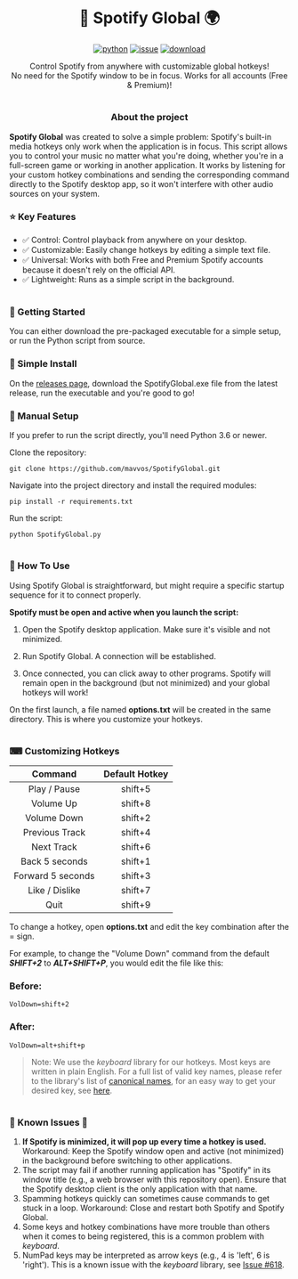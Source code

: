 <h1 align="center">🎵 Spotify Global 🌍</h1>
<div align="center">

  [![python](https://img.shields.io/badge/Python-3.6-3776AB.svg?style=flat&logo=python&logoColor=white)](https://www.python.org)
  [![issue](https://img.shields.io/badge/Report-Issue-red)](https://github.com/mavvos/SpotifyGlobal/issues)
  [![download](https://img.shields.io/badge/Download-Latest-brightgreen)](https://github.com/mavvos/SpotifyGlobal/releases/latest)

  Control Spotify from anywhere with customizable global hotkeys!\
  No need for the Spotify window to be in focus. Works for all accounts (Free & Premium)!
  
</div>

#
<h3 align=center>About the project</h3>
<b>Spotify Global</b> was created to solve a simple problem: Spotify's built-in media hotkeys only work when the application is in focus. This script allows you to control your music no matter what you're doing, whether you're in a full-screen game or working in another application. It works by listening for your custom hotkey combinations and sending the corresponding command directly to the Spotify desktop app, so it won't interfere with other audio sources on your system.

<h3>⭐ Key Features</h3>
<ul>
  <li>✅ Control: Control playback from anywhere on your desktop.
  <li>✅ Customizable: Easily change hotkeys by editing a simple text file.
  <li>✅ Universal: Works with both Free and Premium Spotify accounts because it doesn't rely on the official API.
  <li>✅ Lightweight: Runs as a simple script in the background.
</ul>

#
<h3>🏁 Getting Started</h3>

You can either download the pre-packaged executable for a simple setup, or run the Python script from source.

<h3>💾 Simple Install</h2>
On the <a href="https://github.com/mavvos/SpotifyGlobal/releases/latest">releases page</a>, download the SpotifyGlobal.exe file from the latest release, run the executable and you're good to go!

<h3>🐍 Manual Setup</h3>
If you prefer to run the script directly, you'll need Python 3.6 or newer.

Clone the repository:
```
git clone https://github.com/mavvos/SpotifyGlobal.git
```

Navigate into the project directory and install the required modules:

```
pip install -r requirements.txt
```

Run the script:
```
python SpotifyGlobal.py
```

#
<h3>🤔 How To Use </h3>

Using Spotify Global is straightforward, but might require a specific startup sequence for it to connect properly.

<b>Spotify must be open and active when you launch the script:</b>

1. Open the Spotify desktop application. Make sure it's visible and not minimized.

2. Run Spotify Global. A connection will be established.

3. Once connected, you can click away to other programs. Spotify will remain open in the background (but not minimized) and your global hotkeys will work!

On the first launch, a file named <b>options.txt</b> will be created in the same directory. This is where you customize your hotkeys.

#
<h3>⌨ Customizing Hotkeys</h3>

Command | Default Hotkey
:-----: | :----------:
Play / Pause | shift+5
Volume Up | shift+8
Volume Down | shift+2
Previous Track | shift+4
Next Track | shift+6
Back 5 seconds | shift+1
Forward 5 seconds | shift+3
Like / Dislike | shift+7
Quit | shift+9

To change a hotkey, open <b>options.txt</b> and edit the key combination after the = sign.

For example, to change the "Volume Down" command from the default <b><i>SHIFT+2</i></b> to <b><i>ALT+SHIFT+P</i></b>, you would edit the file like this:

<h3>Before:</h3>

```
VolDown=shift+2
```

<h3>After:</h3>

```
VolDown=alt+shift+p
```

> Note: We use the <i>keyboard</i> library for our hotkeys. Most keys are written in plain English. For a full list of valid key names, please refer to the library's list of <a href="https://github.com/boppreh/keyboard/blob/master/keyboard/_canonical_names.py?h=1">canonical names</a>, for an easy way to get your desired key, see <a href="https://github.com/boppreh/keyboard/issues/589#issuecomment-1399599739">here</a>.

#
<h3>🐜 Known Issues 🦟</h3>
<ol>
  <li><b>If Spotify is minimized, it will pop up every time a hotkey is used.</b> Workaround: Keep the Spotify window open and active (not minimized) in the background before switching to other applications.
  <li>The script may fail if another running application has "Spotify" in its window title (e.g., a web browser with this repository open). Ensure that the Spotify desktop client is the only application with that name.
  <li>Spamming hotkeys quickly can sometimes cause commands to get stuck in a loop. Workaround: Close and restart both Spotify and Spotify Global.
  <li>Some keys and hotkey combinations have more trouble than others when it comes to being registered, this is a common problem with <i>keyboard</i>.
  <li>NumPad keys may be interpreted as arrow keys (e.g., 4 is 'left', 6 is 'right'). This is a known issue with the <i>keyboard</i> library, see <a href="https://github.com/boppreh/keyboard/issues/618">Issue #618</a>.
</ol>
